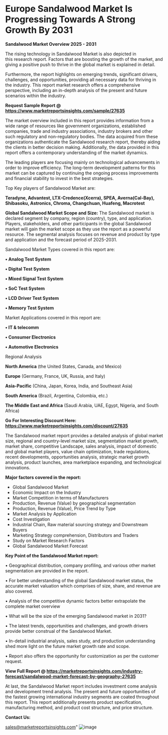# Europe Sandalwood Market Is Progressing Towards A Strong Growth By 2031

<Strong> Sandalwood Market Overview 2025 - 2031</strong>

The rising technology in Sandalwood Market is also depicted in this research report. Factors that are boosting the growth of the market, and giving a positive push to thrive in the global market is explained in detail.

Furthermore, the report highlights on emerging trends, significant drivers, challenges, and opportunities, providing all necessary data for thriving in the industry. This report market research offers a comprehensive perspective, including an in-depth analysis of the present and future scenarios within the industry.

<strong>Request Sample Report @ <a href=https://www.marketreportsinsights.com/sample/27635>https://www.marketreportsinsights.com/sample/27635</a></strong>

The market overview included in this report provides information from a wide range of resources like government organizations, established companies, trade and industry associations, industry brokers and other such regulatory and non-regulatory bodies. The data acquired from these organizations authenticate the Sandalwood research report, thereby aiding the clients in better decision making. Additionally, the data provided in this report offers a contemporary understanding of the market dynamics.

The leading players are focusing mainly on technological advancements in order to improve efficiency. The long-term development patterns for this market can be captured by continuing the ongoing process improvements and financial stability to invest in the best strategies.

Top Key players of Sandalwood Market are:

<strong>Teradyne, Advantest, LTX-Credence(Xcerra), SPEA, Averna(Cal-Bay), Shibasoku, Astronics, Chroma, Changchuan, Huafeng, Macrotest</strong>

<strong><b>Global Sandalwood Market Scope and Size:</b></strong>
The Sandalwood market is declared segment by company, region (country), type, and application. Players, stakeholders, and other participants in the global Sandalwood market will gain the market scope as they use the report as a powerful resource. The segmental analysis focuses on revenue and product by type and application and the forecast period of 2025-2031.

Sandalwood Market Types covered in this report are:

<strong>• Analog Test System

• Digital Test System

• Mixed Signal Test System

• SoC Test System

• LCD Driver Test System

• Memory Test System</strong>

Market Applications covered in this report are:

<strong>• IT & telecomm

• Consumer Electronics

• Automotive Electronics</strong> 

Regional Analysis

<strong>North America</strong> (the United States, Canada, and Mexico)

<strong>Europe</strong> (Germany, France, UK, Russia, and Italy)

<strong>Asia-Pacific</strong> (China, Japan, Korea, India, and Southeast Asia)

<strong>South America</strong> (Brazil, Argentina, Colombia, etc.)

<strong>The Middle East and Africa</strong> (Saudi Arabia, UAE, Egypt, Nigeria, and South Africa)

<strong>Go For Interesting Discount Here: <a href=https://www.marketreportsinsights.com/discount/27635>https://www.marketreportsinsights.com/discount/27635</a></strong>

The Sandalwood market report provides a detailed analysis of global market size, regional and country-level market size, segmentation market growth, market share, competitive Landscape, sales analysis, impact of domestic and global market players, value chain optimization, trade regulations, recent developments, opportunities analysis, strategic market growth analysis, product launches, area marketplace expanding, and technological innovations.

<strong><b>Major factors covered in the report:</b></strong>
<ul>
  <li>Global Sandalwood Market </li>
  <li>Economic Impact on the Industry</li>
  <li>Market Competition in terms of Manufacturers</li>
  <li>Production, Revenue (Value) by geographical segmentation</li>
  <li>Production, Revenue (Value), Price Trend by Type</li>
  <li>Market Analysis by Application</li>
  <li>Cost Investigation</li>
  <li>Industrial Chain, Raw material sourcing strategy and Downstream Buyers</li>
  <li>Marketing Strategy comprehension, Distributors and Traders</li>
  <li>Study on Market Research Factors</li>
  <li>Global Sandalwood Market Forecast</li>
</ul>

<strong><b>Key Point of the Sandalwood Market report:</b></strong>

• Geographical distribution, company profiling, and various other market segmentation are provided in the report.

• For better understanding of the global Sandalwood market status, the accurate market valuation which comprises of size, share, and revenue are also covered.

• Analysis of the competitive dynamic factors better extrapolate the complete market overview

• What will be the size of the emerging Sandalwood market in 2031?

• The latest trends, opportunities and challenges, and growth drivers provide better construal of the Sandalwood Market.

• In-detail industrial analysis, sales study, and production understanding shed more light on the future market growth rate and scope.

• Report also offers the opportunity for customization as per the customer request.

<strong><b>View Full Report @ <a href=https://marketreportsinsights.com/industry-forecast/sandalwood-market-forecast-by-geography-27635>https://marketreportsinsights.com/industry-forecast/sandalwood-market-forecast-by-geography-27635</a></b></strong>


At last, the Sandalwood Market report includes investment come analysis and development trend analysis. The present and future opportunities of the fastest growing international industry segments are coated throughout this report. This report additionally presents product specification, manufacturing method, and product cost structure, and price structure.

<strong>Contact Us:</strong>

sales@marketreportsinsights.com"
![image](https://github.com/user-attachments/assets/12bf8d1f-3405-4e97-9342-cefac91bfe6c)

